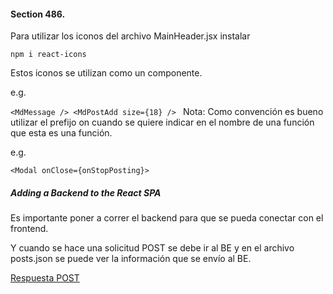 #### Section 486.

Para utilizar los iconos del archivo MainHeader.jsx instalar

`npm i react-icons`

Estos iconos se utilizan como un componente.

e.g.

`<MdMessage />
<MdPostAdd size={18} />
`
Nota:
Como convención es bueno utilizar el prefijo on cuando se quiere indicar en el nombre de una función que esta es una función.

e.g.

`<Modal onClose={onStopPosting}>`

##### Adding a Backend to the React SPA

Es importante poner a correr el backend para que se pueda conectar con el frontend.

Y cuando se hace una solicitud POST se debe ir al BE y en el archivo posts.json se puede ver la información que se envío al BE.

[Respuesta POST](./src/assets/respuesta-post.jpg)
